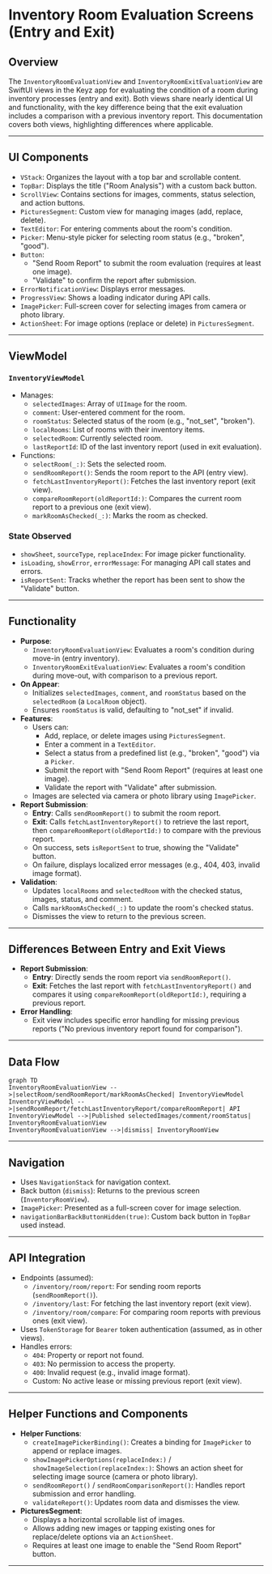 # Inventory Room Evaluation Screens (Entry and Exit)

## Overview

The `InventoryRoomEvaluationView` and `InventoryRoomExitEvaluationView` are SwiftUI views in the Keyz app for evaluating the condition of a room during inventory processes (entry and exit). Both views share nearly identical UI and functionality, with the key difference being that the exit evaluation includes a comparison with a previous inventory report. This documentation covers both views, highlighting differences where applicable.

---

## UI Components

* `VStack`: Organizes the layout with a top bar and scrollable content.
* `TopBar`: Displays the title ("Room Analysis") with a custom back button.
* `ScrollView`: Contains sections for images, comments, status selection, and action buttons.
* `PicturesSegment`: Custom view for managing images (add, replace, delete).
* `TextEditor`: For entering comments about the room's condition.
* `Picker`: Menu-style picker for selecting room status (e.g., "broken", "good").
* `Button`: 
  * "Send Room Report" to submit the room evaluation (requires at least one image).
  * "Validate" to confirm the report after submission.
* `ErrorNotificationView`: Displays error messages.
* `ProgressView`: Shows a loading indicator during API calls.
* `ImagePicker`: Full-screen cover for selecting images from camera or photo library.
* `ActionSheet`: For image options (replace or delete) in `PicturesSegment`.

---

## ViewModel

### `InventoryViewModel`
* Manages:
  * `selectedImages`: Array of `UIImage` for the room.
  * `comment`: User-entered comment for the room.
  * `roomStatus`: Selected status of the room (e.g., "not_set", "broken").
  * `localRooms`: List of rooms with their inventory items.
  * `selectedRoom`: Currently selected room.
  * `lastReportId`: ID of the last inventory report (used in exit evaluation).
* Functions:
  * `selectRoom(_:)`: Sets the selected room.
  * `sendRoomReport()`: Sends the room report to the API (entry view).
  * `fetchLastInventoryReport()`: Fetches the last inventory report (exit view).
  * `compareRoomReport(oldReportId:)`: Compares the current room report to a previous one (exit view).
  * `markRoomAsChecked(_:)`: Marks the room as checked.

### State Observed
* `showSheet`, `sourceType`, `replaceIndex`: For image picker functionality.
* `isLoading`, `showError`, `errorMessage`: For managing API call states and errors.
* `isReportSent`: Tracks whether the report has been sent to show the "Validate" button.

---

## Functionality

* **Purpose**:
  * `InventoryRoomEvaluationView`: Evaluates a room's condition during move-in (entry inventory).
  * `InventoryRoomExitEvaluationView`: Evaluates a room's condition during move-out, with comparison to a previous report.
* **On Appear**:
  * Initializes `selectedImages`, `comment`, and `roomStatus` based on the `selectedRoom` (a `LocalRoom` object).
  * Ensures `roomStatus` is valid, defaulting to "not_set" if invalid.
* **Features**:
  * Users can:
    * Add, replace, or delete images using `PicturesSegment`.
    * Enter a comment in a `TextEditor`.
    * Select a status from a predefined list (e.g., "broken", "good") via a `Picker`.
    * Submit the report with "Send Room Report" (requires at least one image).
    * Validate the report with "Validate" after submission.
  * Images are selected via camera or photo library using `ImagePicker`.
* **Report Submission**:
  * **Entry**: Calls `sendRoomReport()` to submit the room report.
  * **Exit**: Calls `fetchLastInventoryReport()` to retrieve the last report, then `compareRoomReport(oldReportId:)` to compare with the previous report.
  * On success, sets `isReportSent` to true, showing the "Validate" button.
  * On failure, displays localized error messages (e.g., 404, 403, invalid image format).
* **Validation**:
  * Updates `localRooms` and `selectedRoom` with the checked status, images, status, and comment.
  * Calls `markRoomAsChecked(_:)` to update the room's checked status.
  * Dismisses the view to return to the previous screen.

---

## Differences Between Entry and Exit Views

* **Report Submission**:
  * **Entry**: Directly sends the room report via `sendRoomReport()`.
  * **Exit**: Fetches the last report with `fetchLastInventoryReport()` and compares it using `compareRoomReport(oldReportId:)`, requiring a previous report.
* **Error Handling**:
  * Exit view includes specific error handling for missing previous reports ("No previous inventory report found for comparison").

---

## Data Flow

```mermaid
graph TD
InventoryRoomEvaluationView -->|selectRoom/sendRoomReport/markRoomAsChecked| InventoryViewModel
InventoryViewModel -->|sendRoomReport/fetchLastInventoryReport/compareRoomReport| API
InventoryViewModel -->|Published selectedImages/comment/roomStatus| InventoryRoomEvaluationView
InventoryRoomEvaluationView -->|dismiss| InventoryRoomView
```

---

## Navigation

* Uses `NavigationStack` for navigation context.
* Back button (`dismiss`): Returns to the previous screen (`InventoryRoomView`).
* `ImagePicker`: Presented as a full-screen cover for image selection.
* `navigationBarBackButtonHidden(true)`: Custom back button in `TopBar` used instead.

---

## API Integration

* Endpoints (assumed):
  * `/inventory/room/report`: For sending room reports (`sendRoomReport()`).
  * `/inventory/last`: For fetching the last inventory report (exit view).
  * `/inventory/room/compare`: For comparing room reports with previous ones (exit view).
* Uses `TokenStorage` for `Bearer` token authentication (assumed, as in other views).
* Handles errors:
  * `404`: Property or report not found.
  * `403`: No permission to access the property.
  * `400`: Invalid request (e.g., invalid image format).
  * Custom: No active lease or missing previous report (exit view).

---

## Helper Functions and Components

* **Helper Functions**:
  * `createImagePickerBinding()`: Creates a binding for `ImagePicker` to append or replace images.
  * `showImagePickerOptions(replaceIndex:)` / `showImageSelection(replaceIndex:)`: Shows an action sheet for selecting image source (camera or photo library).
  * `sendRoomReport()` / `sendRoomComparisonReport()`: Handles report submission and error handling.
  * `validateReport()`: Updates room data and dismisses the view.
* **PicturesSegment**:
  * Displays a horizontal scrollable list of images.
  * Allows adding new images or tapping existing ones for replace/delete options via an `ActionSheet`.
  * Requires at least one image to enable the "Send Room Report" button.

---
